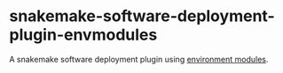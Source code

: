 # snakemake-software-deployment-plugin-envmodules

A snakemake software deployment plugin using [environment modules](https://modules.readthedocs.io).